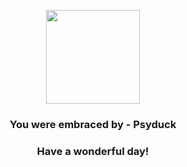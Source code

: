 <p align="center">
    <img src="https://raw.githubusercontent.com/PokeAPI/sprites/master/sprites/pokemon/54.png" width="150" height="150">
</p>
<h3 align="center">You were embraced by - <b>Psyduck</b></h3>
<h3 align="center">Have a wonderful day!</h3>
